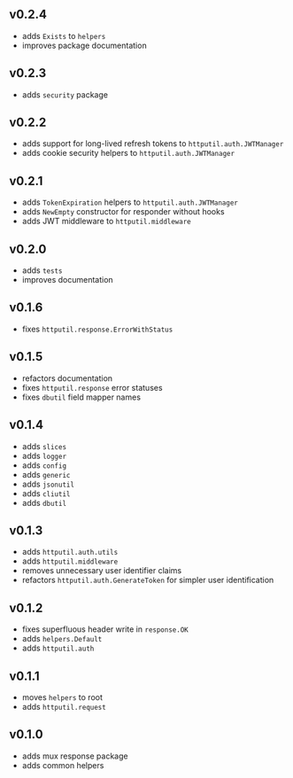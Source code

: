 ## v0.2.4

- adds `Exists` to `helpers`
- improves package documentation

## v0.2.3

- adds `security` package

## v0.2.2

- adds support for long-lived refresh tokens to `httputil.auth.JWTManager`
- adds cookie security helpers to `httputil.auth.JWTManager`

## v0.2.1

- adds `TokenExpiration` helpers to `httputil.auth.JWTManager`
- adds `NewEmpty` constructor for responder without hooks
- adds JWT middleware to `httputil.middleware`

## v0.2.0

- adds `tests`
- improves documentation

## v0.1.6

- fixes `httputil.response.ErrorWithStatus`

## v0.1.5

- refactors documentation
- fixes `httputil.response` error statuses
- fixes `dbutil` field mapper names

## v0.1.4

- adds `slices`
- adds `logger`
- adds `config`
- adds `generic`
- adds `jsonutil`
- adds `cliutil`
- adds `dbutil`

## v0.1.3

- adds `httputil.auth.utils`
- adds `httputil.middleware`
- removes unnecessary user identifier claims
- refactors `httputil.auth.GenerateToken` for simpler user identification

## v0.1.2

- fixes superfluous header write in `response.OK`
- adds `helpers.Default`
- adds `httputil.auth`

## v0.1.1

- moves `helpers` to root
- adds `httputil.request`

## v0.1.0

- adds mux response package
- adds common helpers

